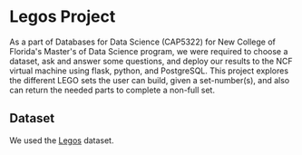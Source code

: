 # Legos Project

As a part of Databases for Data Science (CAP5322) for New College of Florida's Master's of Data Science program, we were required to choose a dataset, ask and answer some questions, and deploy our results to the NCF virtual machine using flask, python, and PostgreSQL. This project explores the different LEGO sets the user can build, given a set-number(s), and also can return the needed parts to complete a non-full set.

## Dataset

We used the [Legos](https://www.kaggle.com/rtatman/lego-database) dataset.
